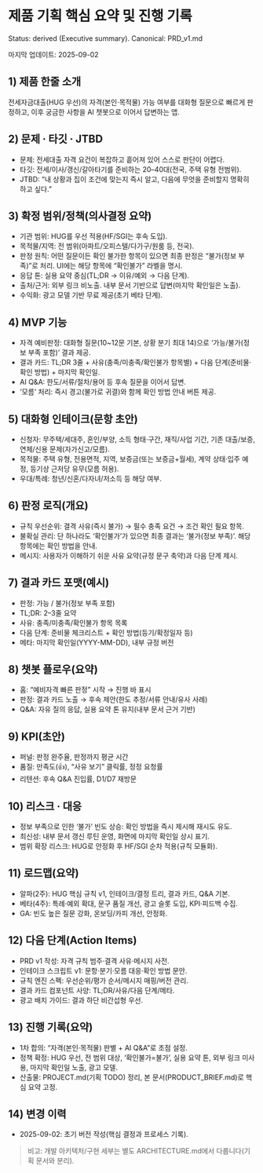 # 제품 기획 핵심 요약 및 진행 기록
Status: derived (Executive summary). Canonical: PRD_v1.md

마지막 업데이트: 2025-09-02

## 1) 제품 한줄 소개
전세자금대출(HUG 우선)의 자격(본인·목적물) 가능 여부를 대화형 질문으로 빠르게 판정하고, 이후 궁금한 사항을 AI 챗봇으로 이어서 답변하는 앱.

## 2) 문제 · 타깃 · JTBD
- 문제: 전세대출 자격 요건이 복잡하고 흩어져 있어 스스로 판단이 어렵다.
- 타깃: 전세/이사/갱신/갈아타기를 준비하는 20–40대(전국, 주택 유형 전범위).
- JTBD: “내 상황과 집이 조건에 맞는지 즉시 알고, 다음에 무엇을 준비할지 명확히 하고 싶다.”

## 3) 확정 범위/정책(의사결정 요약)
- 기관 범위: HUG를 우선 적용(HF/SGI는 후속 도입).
- 목적물/지역: 전 범위(아파트/오피스텔/다가구/원룸 등, 전국).
- 판정 원칙: 어떤 질문이든 확인 불가한 항목이 있으면 최종 판정은 “불가(정보 부족)”로 처리. UI에는 해당 항목에 “확인불가” 라벨을 명시.
- 응답 톤: 실용 요약 중심(TL;DR → 이유/예외 → 다음 단계).
- 출처/근거: 외부 링크 비노출. 내부 문서 기반으로 답변(마지막 확인일은 노출).
- 수익화: 광고 모델 기반 무료 제공(초기 베타 단계).

## 4) MVP 기능
- 자격 예비판정: 대화형 질문(10~12문 기본, 상황 분기 최대 14)으로 ‘가능/불가(정보 부족 포함)’ 결과 제공.
- 결과 카드: TL;DR 3줄 + 사유(충족/미충족/확인불가 항목별) + 다음 단계(준비물·확인 방법) + 마지막 확인일.
- AI Q&A: 한도/서류/절차/용어 등 후속 질문을 이어서 답변.
- ‘모름’ 처리: 즉시 경고(불가로 귀결)와 함께 확인 방법 안내 버튼 제공.

## 5) 대화형 인테이크(문항 초안)
- 신청자: 무주택/세대주, 혼인/부양, 소득 형태·구간, 재직/사업 기간, 기존 대출/보증, 연체/신용 문제(자가신고/모름).
- 목적물: 주택 유형, 전용면적, 지역, 보증금(또는 보증금+월세), 계약 상태·입주 예정, 등기상 근저당 유무(모름 허용).
- 우대/특례: 청년/신혼/다자녀/저소득 등 해당 여부.

## 6) 판정 로직(개요)
- 규칙 우선순위: 결격 사유(즉시 불가) → 필수 충족 요건 → 조건 확인 필요 항목.
- 불확실 관리: 단 하나라도 ‘확인불가’가 있으면 최종 결과는 ‘불가(정보 부족)’. 해당 항목에는 확인 방법을 안내.
- 메시지: 사용자가 이해하기 쉬운 사유 요약(규정 문구 축약)과 다음 단계 제시.

## 7) 결과 카드 포맷(예시)
- 판정: 가능 / 불가(정보 부족 포함)
- TL;DR: 2–3줄 요약
- 사유: 충족/미충족/확인불가 항목 목록
- 다음 단계: 준비물 체크리스트 + 확인 방법(등기/확정일자 등)
- 메타: 마지막 확인일(YYYY-MM-DD), 내부 규정 버전

## 8) 챗봇 플로우(요약)
- 홈: “예비자격 빠른 판정” 시작 → 진행 바 표시
- 판정: 결과 카드 노출 → 후속 제안(한도 추정/서류 안내/유사 사례)
- Q&A: 자유 질의 응답, 실용 요약 톤 유지(내부 문서 근거 기반)

## 9) KPI(초안)
- 퍼널: 판정 완주율, 판정까지 평균 시간
- 품질: 만족도(👍), “사유 보기” 클릭률, 정정 요청률
- 리텐션: 후속 Q&A 진입률, D1/D7 재방문

## 10) 리스크 · 대응
- 정보 부족으로 인한 ‘불가’ 빈도 상승: 확인 방법을 즉시 제시해 재시도 유도.
- 최신성: 내부 문서 갱신 루틴 운영, 화면에 마지막 확인일 상시 표기.
- 범위 확장 리스크: HUG로 안정화 후 HF/SGI 순차 적용(규칙 모듈화).

## 11) 로드맵(요약)
- 알파(2주): HUG 핵심 규칙 v1, 인테이크/결정 트리, 결과 카드, Q&A 기본.
- 베타(4주): 특례·예외 확대, 문구 품질 개선, 광고 슬롯 도입, KPI·피드백 수집.
- GA: 빈도 높은 질문 강화, 온보딩/카피 개선, 안정화.

## 12) 다음 단계(Action Items)
- PRD v1 작성: 자격 규칙 범주·결격 사유·메시지 사전.
- 인테이크 스크립트 v1: 문항·분기·모름 대응·확인 방법 문안.
- 규칙 엔진 스펙: 우선순위/평가 순서/메시지 매핑/버전 관리.
- 결과 카드 컴포넌트 사양: TL;DR/사유/다음 단계/메타.
- 광고 배치 가이드: 결과 하단 비간섭형 우선.

## 13) 진행 기록(요약)
- 1차 합의: “자격(본인·목적물) 판별 + AI Q&A”로 초점 설정.
- 정책 확정: HUG 우선, 전 범위 대상, ‘확인불가=불가’, 실용 요약 톤, 외부 링크 미사용, 마지막 확인일 노출, 광고 모델.
- 산출물: PROJECT.md(기획 TODO) 정리, 본 문서(PRODUCT_BRIEF.md)로 핵심 요약 고정.

## 14) 변경 이력
- 2025-09-02: 초기 버전 작성(핵심 결정과 프로세스 기록).

> 비고: 개발 아키텍처/구현 세부는 별도 ARCHITECTURE.md에서 다룹니다(기획 문서와 분리).
